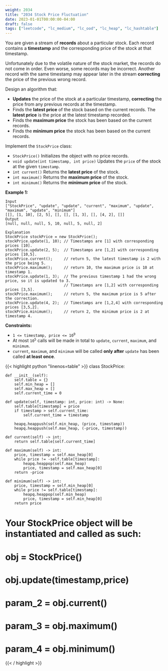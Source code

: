 ```yaml
---
weight: 2034
title: "2034 Stock Price Fluctuation"
date: 2023-01-01T00:00:00-04:00
draft: false
tags: ["leetcode", "lc_medium", "lc_ood", "lc_heap", "lc_hashtable"]
---
```


You are given a stream of **records** about a particular stock. Each record contains a **timestamp** and the corresponding price of the stock at that timestamp.

Unfortunately due to the volatile nature of the stock market, the records do not come in order. Even worse, some records may be incorrect. Another record with the same timestamp may appear later in the stream **correcting** the price of the previous wrong record.

Design an algorithm that:
- **Updates** the price of the stock at a particular timestamp, **correcting** the price from any previous records at the timestamp.
- Finds the **latest price** of the stock based on the current records. The **latest price** is the price at the latest timestamp recorded.
- Finds the **maximum price** the stock has been based on the current records.
- Finds the **minimum price** the stock has been based on the current records.

Implement the `StockPrice` class:
- `StockPrice()` Initializes the object with no price records.
- `void update(int timestamp, int price)` Updates the `price` of the stock at the given `timestamp`.
- `int current()` Returns the **latest price** of the stock.
- `int maximum()` Returns the **maximum price** of the stock.
- `int minimum()` Returns the **minimum price** of the stock.


**Example 1:**
```
Input
["StockPrice", "update", "update", "current", "maximum", "update", "maximum", "update", "minimum"]
[[], [1, 10], [2, 5], [], [], [1, 3], [], [4, 2], []]
Output
[null, null, null, 5, 10, null, 5, null, 2]

Explanation
StockPrice stockPrice = new StockPrice();
stockPrice.update(1, 10); // Timestamps are [1] with corresponding prices [10].
stockPrice.update(2, 5);  // Timestamps are [1,2] with corresponding prices [10,5].
stockPrice.current();     // return 5, the latest timestamp is 2 with the price being 5.
stockPrice.maximum();     // return 10, the maximum price is 10 at timestamp 1.
stockPrice.update(1, 3);  // The previous timestamp 1 had the wrong price, so it is updated to 3.
                          // Timestamps are [1,2] with corresponding prices [3,5].
stockPrice.maximum();     // return 5, the maximum price is 5 after the correction.
stockPrice.update(4, 2);  // Timestamps are [1,2,4] with corresponding prices [3,5,2].
stockPrice.minimum();     // return 2, the minimum price is 2 at timestamp 4.
```

**Constraints:**
- <code>1 <= timestamp, price <= 10<sup>9</sup></code>
- At most <code>10<sup>5</sup></code> calls will be made in total to `update`, `current`, `maximum`, and `minimum`.
- `current`, `maximum`, and `minimum` will be called **only after** `update` has been called **at least once**.

<div class="tabs"></div>
<div class="tab-content">
<div id="python" class="lang">
{{< highlight python "linenos=table" >}}
class StockPrice:

    def __init__(self):
        self.table = {}
        self.min_heap = []
        self.max_heap = []
        self.current_time = 0

    def update(self, timestamp: int, price: int) -> None:
        self.table[timestamp] = price
        if timestamp > self.current_time:
            self.current_time = timestamp
        
        heapq.heappush(self.min_heap, (price, timestamp))
        heapq.heappush(self.max_heap, (-price, timestamp))

    def current(self) -> int:
        return self.table[self.current_time]

    def maximum(self) -> int:
        price, timestamp = self.max_heap[0]
        while price != -self.table[timestamp]:
            heapq.heappop(self.max_heap)
            price, timestamp = self.max_heap[0]
        return -price

    def minimum(self) -> int:
        price, timestamp = self.min_heap[0]
        while price != self.table[timestamp]:
            heapq.heappop(self.min_heap)
            price, timestamp = self.min_heap[0]
        return price


# Your StockPrice object will be instantiated and called as such:
# obj = StockPrice()
# obj.update(timestamp,price)
# param_2 = obj.current()
# param_3 = obj.maximum()
# param_4 = obj.minimum()
{{< / highlight >}}
</div>
</div>
